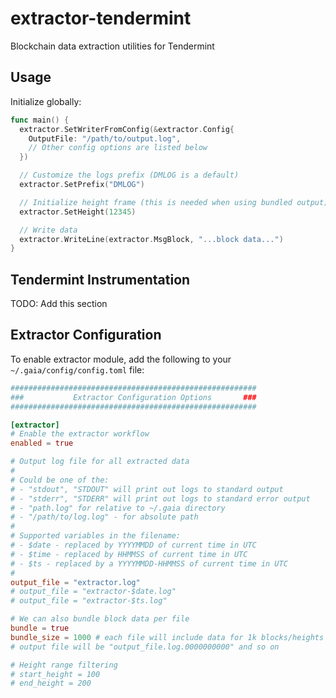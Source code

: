 # extractor-tendermint

Blockchain data extraction utilities for Tendermint

## Usage

Initialize globally:

```go
func main() {
  extractor.SetWriterFromConfig(&extractor.Config{
    OutputFile: "/path/to/output.log",
    // Other config options are listed below
  })

  // Customize the logs prefix (DMLOG is a default)
  extractor.SetPrefix("DMLOG")

  // Initialize height frame (this is needed when using bundled output)
  extractor.SetHeight(12345)

  // Write data
  extractor.WriteLine(extractor.MsgBlock, "...block data...")
}
```

## Tendermint Instrumentation

TODO: Add this section

## Extractor Configuration

To enable extractor module, add the following to your `~/.gaia/config/config.toml` file:

```toml
#######################################################
###           Extractor Configuration Options       ###
#######################################################

[extractor]
# Enable the extractor workflow
enabled = true

# Output log file for all extracted data
#
# Could be one of the:
# - "stdout", "STDOUT" will print out logs to standard output
# - "stderr", "STDERR" will print out logs to standard error output
# - "path.log" for relative to ~/.gaia directory
# - "/path/to/log.log" - for absolute path
#
# Supported variables in the filename:
# - $date - replaced by YYYYMMDD of current time in UTC
# - $time - replaced by HHMMSS of current time in UTC
# - $ts - replaced by a YYYYMMDD-HHMMSS of current time in UTC
#
output_file = "extractor.log"
# output_file = "extractor-$date.log"
# output_file = "extractor-$ts.log"

# We can also bundle block data per file
bundle = true
bundle_size = 1000 # each file will include data for 1k blocks/heights
# output file will be "output_file.log.0000000000" and so on

# Height range filtering
# start_height = 100
# end_height = 200
```
